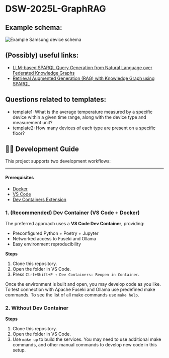 # DSW-2025L-GraphRAG

## Example schema:
![Example Samsung device schema](https://github.com/user-attachments/assets/6fe595b9-ac20-4c4b-9789-87102444e6d3)


## (Possibly) useful links:
- [LLM-based SPARQL Query Generation from Natural Language over Federated Knowledge Graphs](https://arxiv.org/html/2410.06062v1)
- [Retrieval Augmented Generation (RAG) with Knowledge Graph using SPARQL](https://github.com/aws-samples/rag-with-knowledge-graph-using-sparql/tree/main)

## Questions related to templates:
- template1: What is the average temperature measured by a specific device within a given time range, along with the device type and measurement unit?
- template2: How many devices of each type are present on a specific floor?

## 🧑‍💻 Development Guide

This project supports two development workflows:

---

#### Prerequisites

- [Docker](https://www.docker.com/)
- [VS Code](https://code.visualstudio.com/)
- [Dev Containers Extension](https://marketplace.visualstudio.com/items?itemName=ms-vscode-remote.remote-containers)

### 1. (Recommended) Dev Container (VS Code + Docker)

The preferred approach uses a **VS Code Dev Container**, providing:
- Preconfigured Python + Poetry + Jupyter
- Networked access to Fuseki and Ollama
- Easy environment reproducibility

**Steps**

1. Clone this repository.
2. Open the folder in VS Code.
3. Press `Ctrl+Shift+P → Dev Containers: Reopen in Container`.

Once the environment is built and open, you may develop code as you like.
To test connection with Apache Fuseki and Ollama use predefined make commands.
To see the list of all make commands use `make help`.

### 2. Without Dev Container

**Steps**

1. Clone this repository.
2. Open the folder in VS Code.
3. Use `make up` to build the services. You may need to use additional make commands, and other manual commands to develop new code in this setup.
